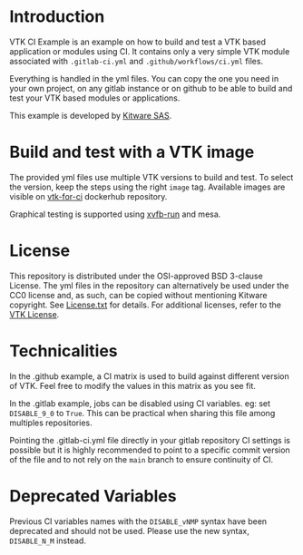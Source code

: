Introduction
============
VTK CI Example is an example on how to build and test a VTK based application or modules using CI.
It contains only a very simple VTK module associated with `.gitlab-ci.yml` and `.github/workflows/ci.yml` files.

Everything is handled in the yml files. You can copy the one you need in your own project,
on any gitlab instance or on github to be able to build and test your VTK based modules or applications.

This example is developed by [Kitware SAS][].

[Kitware SAS]: https://www.kitware.eu

Build and test with a VTK image
====================================
The provided yml files use multiple VTK versions to build and test.
To select the version, keep the steps using the right `image` tag.
Available images are visible on [vtk-for-ci][] dockerhub repository.

Graphical testing is supported using [xvfb-run][] and mesa.

[vtk-for-ci]: https://hub.docker.com/r/kitware/vtk-for-ci
[xvfb-run]: https://en.wikipedia.org/wiki/Xvfb

License
=======

This repository is distributed under the OSI-approved BSD 3-clause License.
The yml files in the repository can alternatively be used under the CC0 license
and, as such, can be copied without mentioning Kitware copyright.
See [License.txt][] for details. For additional licenses, refer to the
[VTK License][].

[License.txt]: License.txt
[VTK License]: https://vtk.org/about/#license

Technicalities
==============

In the .github example, a CI matrix is used to build against different version of VTK.
Feel free to modify the values in this matrix as you see fit.

In the .gitlab example, jobs can be disabled using CI variables. eg: set `DISABLE_9_0` to `True`.
This can be practical when sharing this file among multiples repositories.

Pointing the .gitlab-ci.yml file directly in your gitlab repository CI settings is possible but it is highly recommended
to point to a specific commit version of the file and to not rely on the `main` branch to ensure continuity of CI.

Deprecated Variables
====================

Previous CI variables names with the `DISABLE_vNMP` syntax have been deprecated and should not be used.
Please use the new syntax, `DISABLE_N_M` instead.
